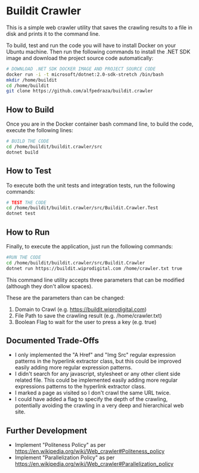 # Buildit Crawler

This is a simple web crawler utility that saves the crawling results to a file
in disk and prints it to the command line.

To build, test and run the code you will have to install Docker on your Ubuntu
machine. Then run the following commands to install the .NET SDK image and
download the project source code automatically:

```bash
# DOWNLOAD .NET SDK DOCKER IMAGE AND PROJECT SOURCE CODE
docker run -i -t microsoft/dotnet:2.0-sdk-stretch /bin/bash
mkdir /home/buildit
cd /home/buildit
git clone https://github.com/alfpedraza/buildit.crawler
```

## How to Build

Once you are in the Docker container bash command line, to build the code,
execute the following lines:

```bash
# BUILD THE CODE
cd /home/buildit/buildit.crawler/src
dotnet build
```

## How to Test

To execute both the unit tests and integration tests, run the following
commands:

```bash
# TEST THE CODE
cd /home/buildit/buildit.crawler/src/Buildit.Crawler.Test
dotnet test
```

## How to Run

Finally, to execute the application, just run the following commands:

```bash
#RUN THE CODE
cd /home/buildit/buildit.crawler/src/Buildit.Crawler
dotnet run https://buildit.wiprodigital.com /home/crawler.txt true
```

This command line utility accepts three parameters that can be modified
(although they don't allow spaces).

These are the parameters than can be changed:

  1. Domain to Crawl (e.g. https://buildit.wiprodigital.com)
  2. File Path to save the crawling result (e.g. /home/crawler.txt)
  3. Boolean Flag to wait for the user to press a key (e.g. true)
 

## Documented Trade-Offs
  - I only implemented the "A Href" and "Img Src" regular expression patterns
    in the hyperlink extractor class, but this could be improved easily adding
	more regular expression patterns.
  - I didn't search for any javascript, stylesheet or any other client side
    related file. This could be implemented easily adding more regular
	expressions patterns to the hyperlink extractor class. 
  - I marked a page as visited so I don't crawl the same URL twice.
  - I could have added a flag to specify the depth of the crawling, potentially
    avoiding the crawling in a very deep and hierarchical web site.
 


## Further Development
  - Implement "Politeness Policy" as per
    https://en.wikipedia.org/wiki/Web_crawler#Politeness_policy
  - Implement "Parallelization Policy" as per
    https://en.wikipedia.org/wiki/Web_crawler#Parallelization_policy